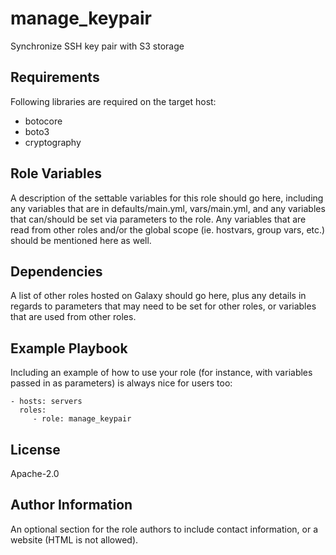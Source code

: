 manage_keypair
=========

Synchronize SSH key pair with S3 storage

Requirements
------------

Following libraries are required on the target host:
- botocore
- boto3
- cryptography

Role Variables
--------------

A description of the settable variables for this role should go here, including any variables that are in defaults/main.yml, vars/main.yml, and any variables that can/should be set via parameters to the role. Any variables that are read from other roles and/or the global scope (ie. hostvars, group vars, etc.) should be mentioned here as well.

Dependencies
------------

A list of other roles hosted on Galaxy should go here, plus any details in regards to parameters that may need to be set for other roles, or variables that are used from other roles.

Example Playbook
----------------

Including an example of how to use your role (for instance, with variables passed in as parameters) is always nice for users too:

    - hosts: servers
      roles:
         - role: manage_keypair

License
-------

Apache-2.0

Author Information
------------------

An optional section for the role authors to include contact information, or a website (HTML is not allowed).
